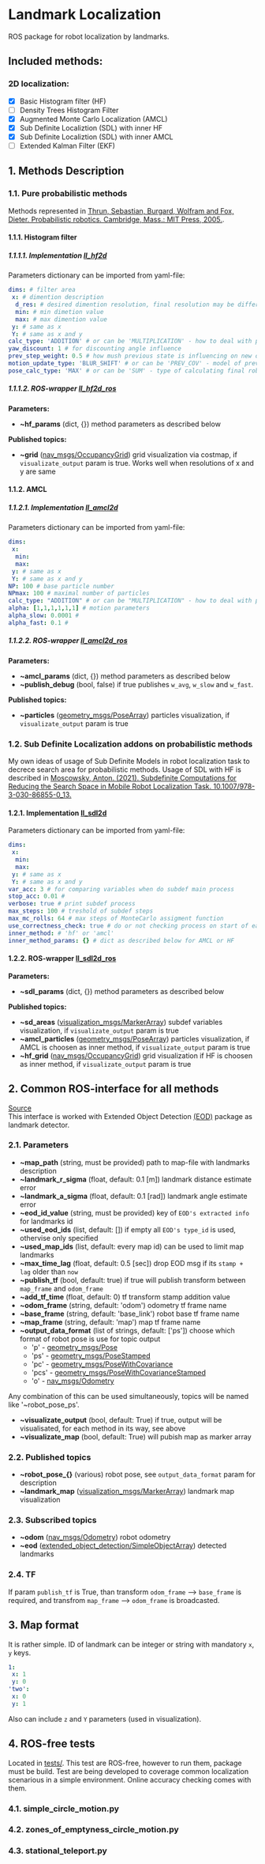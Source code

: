 # Landmark Localization

ROS package for robot localization by landmarks.

## Included methods:
### 2D localization: 
 - [x] Basic Histogram filter (HF)
 - [ ] Density Trees Histogram Filter
 - [x] Augmented Monte Carlo Localization (AMCL)
 - [x] Sub Definite Localiztion (SDL) with inner HF
 - [x] Sub Definite Localiztion (SDL) with inner AMCL
 - [ ] Extended Kalman Filter (EKF)

## 1. Methods Description
### 1.1. Pure probabilistic methods
Methods represented in [Thrun, Sebastian, Burgard, Wolfram and Fox, Dieter. Probabilistic robotics. Cambridge, Mass.: MIT Press, 2005.](https://docs.ufpr.br/~danielsantos/ProbabilisticRobotics.pdf).
#### 1.1.1. Histogram filter
##### 1.1.1.1. Implementation [ll_hf2d](src/landmark_localization/ll_hf2d.py)
Parameters dictionary can be imported from yaml-file:
```yaml
dims: # filter area
 x: # dimention description
  d_res: # desired dimention resolution, final resolution may be different but not more
  min: # min dimetion value
  max: # max dimention value
 y: # same as x
 Y: # same as x and y
calc_type: 'ADDITION' # or can be 'MULTIPLICATION' - how to deal with probabilities 
yaw_discount: 1 # for discounting angle influence
prev_step_weight: 0.5 # how mush previous state is influencing on new one
motion_update_type: 'BLUR_SHIFT' # or can be 'PREV_COV' - model of previous pose integration
pose_calc_type: 'MAX' # or can be 'SUM' - type of calculating final robot pose
```
##### 1.1.1.2. ROS-wrapper [ll_hf2d_ros](src/landmark_localization/ll_hf2d_ros.py)
__Parameters:__
 - __~hf_params__ (dict, {}) method parameters as described below  

__Published topics:__
 - __~grid__ ([nav_msgs/OccupancyGrid](http://docs.ros.org/en/noetic/api/nav_msgs/html/msg/OccupancyGrid.html)) grid visualization via costmap, if `visualizate_output` param is true. Works well when resolutions of x and y are same
#### 1.1.2. AMCL
##### 1.1.2.1. Implementation [ll_amcl2d](src/landmark_localization/ll_amcl2d.py)
Parameters dictionary can be imported from yaml-file:
```yaml
dims:
 x: 
  min:
  max:
 y: # same as x 
 Y: # same as x and y
NP: 100 # base particle number
NPmax: 100 # maximal number of particles
calc_type: "ADDITION" # or can be "MULTIPLICATION" - how to deal with probabilities 
alpha: [1,1,1,1,1,1] # motion parameters
alpha_slow: 0.0001 # 
alpha_fast: 0.1 #
```
##### 1.1.2.2. ROS-wrapper [ll_amcl2d_ros](src/landmark_localization/ll_amcl2d_ros.py)
__Parameters:__
- __~amcl_params__ (dict, {}) method parameters as described below
- __~publish_debug__ (bool, false) if true publishes `w_avg`, `w_slow` and `w_fast`.  

__Published topics:__
 - __~particles__ ([geometry_msgs/PoseArray](http://docs.ros.org/en/noetic/api/geometry_msgs/html/msg/PoseArray.html)) particles visualization, if `visualizate_output` param is true
### 1.2. Sub Definite Localization addons on probabilistic methods
My own ideas of usage of Sub Definite Models in robot localization task to decrece search area for probabilistic methods.
Usage of SDL with HF is described in [Moscowsky, Anton. (2021). Subdefinite Computations for Reducing the Search Space in Mobile Robot Localization Task. 10.1007/978-3-030-86855-0_13.](https://www.researchgate.net/publication/355050502_Subdefinite_Computations_for_Reducing_the_Search_Space_in_Mobile_Robot_Localization_Task)
#### 1.2.1. Implementation [ll_sdl2d](src/landmark_localization/ll_sdl2d.py)
Parameters dictionary can be imported from yaml-file:
```yaml
dims:
 x: 
  min:
  max:
 y: # same as x 
 Y: # same as x and y
var_acc: 3 # for comparing variables when do subdef main process
stop_acc: 0.01 # 
verbose: true # print subdef process
max_steps: 100 # treshold of subdef steps
max_mc_rolls: 64 # max steps of MonteCarlo assigment function
use_correctness_check: true # do or not checking process on start of each iteration
inner_method: # 'hf' or 'amcl'
inner_method_params: {} # dict as described below for AMCL or HF
```
#### 1.2.2. ROS-wrapper [ll_sdl2d_ros](src/landmark_localization/ll_sdl2d_ros.py)
__Parameters:__
- __~sdl_params__ (dict, {}) method parameters as described below

__Published topics:__
- __~sd_areas__ ([visualization_msgs/MarkerArray](http://docs.ros.org/en/noetic/api/visualization_msgs/html/msg/MarkerArray.html)) subdef variables visualization, if `visualizate_output` param is true
- __~amcl_particles__ ([geometry_msgs/PoseArray](http://docs.ros.org/en/noetic/api/geometry_msgs/html/msg/PoseArray.html)) particles visualization, if AMCL is choosen as inner method, if `visualizate_output` param is true
- __~hf_grid__ ([nav_msgs/OccupancyGrid](http://docs.ros.org/en/noetic/api/nav_msgs/html/msg/OccupancyGrid.html)) grid visualization if HF is choosen as inner method, if `visualizate_output` param is true


## 2. Common ROS-interface for all methods
[Source](src/landmark_localization/landmark_localization_ros_2d.py)  
This interface is worked with Extended Object Detection [(EOD)](https://github.com/Extended-Object-Detection-ROS/extended_object_detection) package as landmark detector.
### 2.1. Parameters
 - __~map_path__ (string, must be provided) path to map-file with landmarks description
 - __~landmark_r_sigma__ (float, default: 0.1 [m]) landmark distance estimate error
 - __~landmark_a_sigma__ (float, default: 0.1 [rad]) landmark angle estimate error
 - __~eod_id_value__ (string, must be provided) key of `EOD's extracted info` for landmarks id
 - __~used_eod_ids__ (list, default: []) if empty all `EOD's type_id` is used, othervise only specified
 - __~used_map_ids__ (list, default: every map id) can be used to limit map landmarks
 - __~max_time_lag__ (float, default: 0.5 [sec]) drop EOD msg if its `stamp + lag` older than `now`
 - __~publish_tf__ (bool, default: true) if true will publish transform between `map_frame` and `odom_frame`
 - __~add_tf_time__ (float, default: 0) tf transform stamp addition value
 - __~odom_frame__ (string, default: 'odom') odometry tf frame name
 - __~base_frame__ (string, default: 'base_link') robot base tf frame name
 - __~map_frame__ (string, default: 'map') map tf frame name
 - __~output_data_format__ (list of strings, default: ['ps']) choose which format of robot pose is use for topic output
   - 'p' - [geometry_msgs/Pose](http://docs.ros.org/en/lunar/api/geometry_msgs/html/msg/Pose.html) 
   - 'ps' - [geometry_msgs/PoseStamped](http://docs.ros.org/en/lunar/api/geometry_msgs/html/msg/PoseStamped.html) 
   - 'pc' - [geometry_msgs/PoseWithCovariance](http://docs.ros.org/en/lunar/api/geometry_msgs/html/msg/PoseWithCovariance.html) 
   - 'pcs' - [geometry_msgs/PoseWithCovarianceStamped](http://docs.ros.org/en/lunar/api/geometry_msgs/html/msg/PoseWithCovarianceStamped.html) 
   - 'o' - [nav_msgs/Odometry](http://docs.ros.org/en/noetic/api/nav_msgs/html/msg/Odometry.html)  
 
 Any combination of this can be used simultaneously, topics will be named like '~robot_pose_ps'.  
 - __~visualizate_output__ (bool, default: True) if true, output will be visualisated, for each method in its way, see above
 - __~visualizate_map__ (bool, default: True) will pubish map as marker array

### 2.2. Published topics
 - __~robot_pose\_\{\}__ (various) robot pose, see `output_data_format` param for description
 - __~landmark_map__ ([visualization_msgs/MarkerArray](http://docs.ros.org/en/noetic/api/visualization_msgs/html/msg/MarkerArray.html)) landmark map visualization
 
### 2.3. Subscribed topics
 - __~odom__ ([nav_msgs/Odometry](http://docs.ros.org/en/noetic/api/nav_msgs/html/msg/Odometry.html)) robot odometry
 - __~eod__ ([extended_object_detection/SimpleObjectArray](https://github.com/Extended-Object-Detection-ROS/wiki_english/wiki/ros_msg#7-simpleobjectarray)) detected landmarks

### 2.4. TF
If param `publish_tf` is True, than transform `odom_frame` --> `base_frame` is required, and transfrom `map_frame` --> `odom_frame` is broadcasted.

## 3. Map format
It is rather simple. ID of landmark can be integer or string with mandatory `x`, `y` keys. 
```yaml
1:
 x: 1
 y: 0
'two':
 x: 0
 y: 1
```
Also can include `z` and `Y` parameters (used in visualization).

## 4. ROS-free tests
Located in [tests/](tests). This test are ROS-free, however to run them, package must be build. Test are being developed to coverage common localization scenarious in a simple environment. Online accuracy checking comes with them.
### 4.1. simple_circle_motion.py
### 4.2. zones_of_emptyness_circle_motion.py
### 4.3. stational_teleport.py

